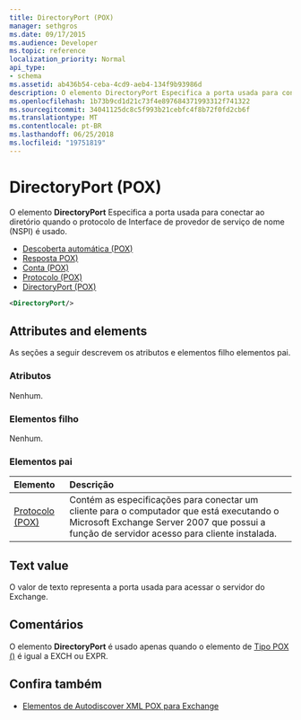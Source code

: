 ```yaml
---
title: DirectoryPort (POX)
manager: sethgros
ms.date: 09/17/2015
ms.audience: Developer
ms.topic: reference
localization_priority: Normal
api_type:
- schema
ms.assetid: ab436b54-ceba-4cd9-aeb4-134f9b93986d
description: O elemento DirectoryPort Especifica a porta usada para conectar ao diretório quando o protocolo de Interface de provedor de serviço de nome (NSPI) é usado.
ms.openlocfilehash: 1b73b9cd1d21c73f4e897684371993312f741322
ms.sourcegitcommit: 34041125dc8c5f993b21cebfc4f8b72f0fd2cb6f
ms.translationtype: MT
ms.contentlocale: pt-BR
ms.lasthandoff: 06/25/2018
ms.locfileid: "19751819"
---
```

# <a name="directoryport-pox"></a>DirectoryPort (POX)

O elemento **DirectoryPort** Especifica a porta usada para conectar ao diretório quando o protocolo de Interface de provedor de serviço de nome (NSPI) é usado. 
  
- [Descoberta automática (POX)](autodiscover-pox.md) 
- [Resposta POX)](response-pox.md)  
- [Conta (POX)](account-pox.md)  
- [Protocolo (POX)](protocol-pox.md)  
- [DirectoryPort (POX)](directoryport-pox.md)
  
```xml
<DirectoryPort/>
```

## <a name="attributes-and-elements"></a>Attributes and elements

As seções a seguir descrevem os atributos e elementos filho elementos pai.
  
### <a name="attributes"></a>Atributos

Nenhum.
  
### <a name="child-elements"></a>Elementos filho

Nenhum.
  
### <a name="parent-elements"></a>Elementos pai

|**Elemento**|**Descrição**|
|:-----|:-----|
|[Protocolo (POX)](protocol-pox.md) <br/> |Contém as especificações para conectar um cliente para o computador que está executando o Microsoft Exchange Server 2007 que possui a função de servidor acesso para cliente instalada.  <br/> |
   
## <a name="text-value"></a>Text value

O valor de texto representa a porta usada para acessar o servidor do Exchange.
  
## <a name="remarks"></a>Comentários

O elemento **DirectoryPort** é usado apenas quando o elemento de [Tipo POX ()](type-pox.md) é igual a EXCH ou EXPR. 
  
## <a name="see-also"></a>Confira também

- [Elementos de Autodiscover XML POX para Exchange](pox-autodiscover-xml-elements-for-exchange.md)

